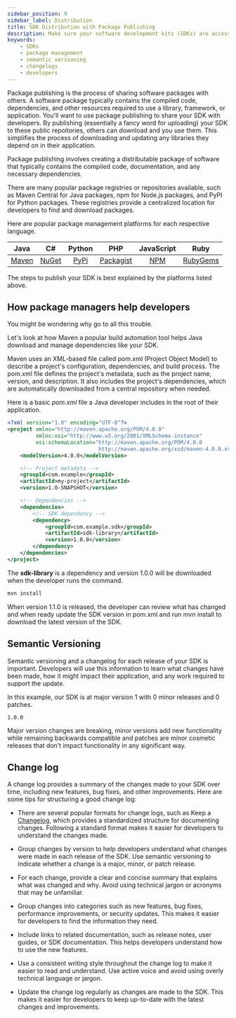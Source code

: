```yaml
---
sidebar_position: 9
sidebar_label: Distribution
title: SDK Distribution with Package Publishing
description: Make sure your software development kits (SDKs) are accessible to developers by publishing them to popular package management platforms for each language. Include a changelog with each release and use semantic versioning.
keywords:
    - SDKs
    - package management
    - semantic versioning
    - changelogs
    - developers
---
```


Package publishing is the process of sharing software packages with others. A software package typically contains the compiled code, dependencies, and other resources required to use a library, framework, or application. You'll want to use package publishing to share your SDK with developers. By publishing (essentially a fancy word for uploading) your SDK to these public repoitories, others can download and you use them. This simplifies the process of downloading and updating any libraries they depend on in their application.

Package publishing involves creating a distributable package of software that typically contains the compiled code, documentation, and any necessary dependencies. 

There are many popular package registries or repositories available, such as Maven Central for Java packages, npm for Node.js packages, and PyPI for Python packages. These registries provide a centralized location for developers to find and download packages.

Here are popular package management platforms for each respective language. 

| Java | C# | Python | PHP | JavaScript | Ruby |
| :---------: | :---------: | :---------: | :---------: | :---------: | :---------: |
| [Maven](https://mvnrepository.com/) | [NuGet](https://www.nuget.org/) | [PyPi](https://pypi.org/) | [Packagist](https://packagist.org/) | [NPM](https://www.npmjs.com/) | [RubyGems](https://rubygems.org/) |

The steps to publish your SDK is best explained by the platforms listed above.

## How package managers help developers

You might be wondering why go to all this trouble.

Let's look at how Maven a popular build automation tool helps Java download and manage dependencies like your SDK.

Maven uses an XML-based file called pom.xml (Project Object Model) to describe a project's configuration, dependencies, and build process. The pom.xml file defines the project's metadata, such as the project name, version, and description. It also includes the project's dependencies, which are automatically downloaded from a central repository when needed.

Here is a basic *pom.xml* file a Java developer includes in the root of their application. 

``` xml
<?xml version="1.0" encoding="UTF-8"?>
<project xmlns="http://maven.apache.org/POM/4.0.0"
         xmlns:xsi="http://www.w3.org/2001/XMLSchema-instance"
         xsi:schemaLocation="http://maven.apache.org/POM/4.0.0
                             http://maven.apache.org/xsd/maven-4.0.0.xsd">
    <modelVersion>4.0.0</modelVersion>

    <!-- Project metadata -->
    <groupId>com.example</groupId>
    <artifactId>my-project</artifactId>
    <version>1.0-SNAPSHOT</version>

    <!-- Dependencies -->
    <dependencies>
        <!-- SDK dependency -->
        <dependency>
            <groupId>com.example.sdk</groupId>
            <artifactId>sdk-library</artifactId>
            <version>1.0.0</version>
        </dependency>
    </dependencies>
</project>
```

The **sdk-library** is a dependency and version 1.0.0 will be downloaded when the developer runs the command.

``` bash
mvn install
```

When version 1.1.0 is released, the developer can review what has changed and when ready update the SDK version in pom.xml and run mvn install to download the latest version of the SDK.


## Semantic Versioning

Semantic versioning and a changelog for each release of your SDK is important. Developers will use this information to learn what changes have been made, how it might impact their application, and any work required to support the update. 

In this example, our SDK is at major version 1 with 0 minor releases and 0 patches.

```
1.0.0
```

Major version changes are breaking, minor versions add new functionality while remaining backwards compatible and patches are minor cosmetic releases that don’t impact functionality in any significant way. 

## Change log

A change log provides a summary of the changes made to your SDK over time, including new features, bug fixes, and other improvements. Here are some tips for structuring a good change log:

* There are several popular formats for change logs, such as Keep a [Changelog](https://keepachangelog.com/en/1.0.0/), which provides a standardized structure for documenting changes. Following a standard format makes it easier for developers to understand the changes made.

* Group changes by version to help developers understand what changes were made in each release of the SDK. Use semantic versioning to indicate whether a change is a major, minor, or patch release.

* For each change, provide a clear and concise summary that explains what was changed and why. Avoid using technical jargon or acronyms that may be unfamiliar.

* Group changes into categories such as new features, bug fixes, performance improvements, or security updates. This makes it easier for developers to find the information they need.

* Include links to related documentation, such as release notes, user guides, or SDK documentation. This helps developers understand how to use the new features.

* Use a consistent writing style throughout the change log to make it easier to read and understand. Use active voice and avoid using overly technical language or jargon.

* Update the change log regularly as changes are made to the SDK. This makes it easier for developers to keep up-to-date with the latest changes and improvements.
